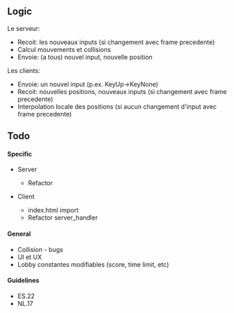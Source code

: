 ## Logic
Le serveur:
- Recoit: les nouveaux inputs (si changement avec frame precedente)
- Calcul mouvements et collisions
- Envoie: (a tous) nouvel input, nouvelle position
  
Les clients:
- Envoie: un nouvel input (p.ex. KeyUp->KeyNone)
- Recoit: nouvelles positions, nouveaux inputs (si changement avec frame precedente)
- Interpolation locale des positions (si aucun changement d'input avec frame precedente)

## Todo

#### Specific
- Server
  - Refactor

- Client
  - index.html import 
  - Refactor server_handler
#### General
- Collision - bugs
- UI et UX
- Lobby constantes modifiables (score, time limit, etc)

#### Guidelines
- ES.22
- NL.17
